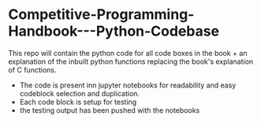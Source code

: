 # Competitive-Programming-Handbook---Python-Codebase
This repo will contain the python code for all code boxes in the book + an explanation of the inbuilt python functions replacing the book's explanation of C functions.


- The code is present inn jupyter notebooks for readability and easy codeblock selection and duplication.
- Each code block is setup for testing
- the testing output has been pushed with the notebooks
